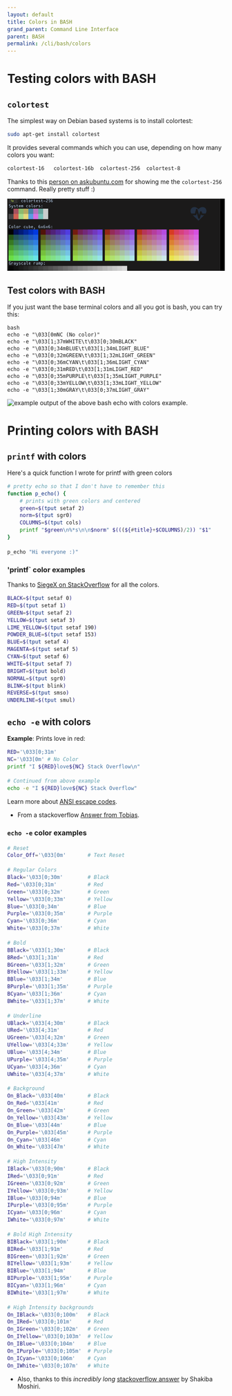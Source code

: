 ```yaml
---
layout: default
title: Colors in BASH
grand_parent: Command Line Interface
parent: BASH
permalink: /cli/bash/colors
---
```


# Testing colors with BASH

## `colortest`
The simplest way on Debian based systems is to install colortest:

```bash
sudo apt-get install colortest
```

It provides several commands which you can use, depending on how many colors you want:

```bash
colortest-16   colortest-16b  colortest-256  colortest-8
```

Thanks to this [person on askubuntu.com](https://askubuntu.com/a/396569) for showing me the `colortest-256` command. Really pretty stuff :)

<img src="https://raw.githubusercontent.com/jessebot/onboardme/main/screenshots/terminal_palete.png" width="600" alt="Screenshot of colortest-256 command running in BASH, which shows a color pallete for all colors a terminal emulator can render.">

## Test colors with BASH
If you just want the base terminal colors and all you got is bash, you can try this:
```
bash
echo -e "\033[0mNC (No color)"
echo -e "\033[1;37mWHITE\t\033[0;30mBLACK"
echo -e "\033[0;34mBLUE\t\033[1;34mLIGHT_BLUE"
echo -e "\033[0;32mGREEN\t\033[1;32mLIGHT_GREEN"
echo -e "\033[0;36mCYAN\t\033[1;36mLIGHT_CYAN"
echo -e "\033[0;31mRED\t\033[1;31mLIGHT_RED"
echo -e "\033[0;35mPURPLE\t\033[1;35mLIGHT_PURPLE"
echo -e "\033[0;33mYELLOW\t\033[1;33mLIGHT_YELLOW"
echo -e "\033[1;30mGRAY\t\033[0;37mLIGHT_GRAY"
```
<img src="https://i.stack.imgur.com/i2zcd.png" alt="example output of the above bash echo with colors example.">

# Printing colors with BASH

## `printf` with colors

Here's a quick function I wrote for printf with green colors

```bash
# pretty echo so that I don't have to remember this
function p_echo() {
    # prints with green colors and centered
    green=$(tput setaf 2)
    norm=$(tput sgr0)
    COLUMNS=$(tput cols)
    printf "$green\n%*s\n\n$norm" $(((${#title}+$COLUMNS)/2)) "$1"
}

p_echo "Hi everyone :)"
```

### 'printf` color examples
Thanks to [SiegeX on StackOverflow](https://stackoverflow.com/a/4332530) for all the colors.

```bash
BLACK=$(tput setaf 0)
RED=$(tput setaf 1)
GREEN=$(tput setaf 2)
YELLOW=$(tput setaf 3)
LIME_YELLOW=$(tput setaf 190)
POWDER_BLUE=$(tput setaf 153)
BLUE=$(tput setaf 4)
MAGENTA=$(tput setaf 5)
CYAN=$(tput setaf 6)
WHITE=$(tput setaf 7)
BRIGHT=$(tput bold)
NORMAL=$(tput sgr0)
BLINK=$(tput blink)
REVERSE=$(tput smso)
UNDERLINE=$(tput smul)
```

## `echo -e` with colors

**Example**: Prints love in red:

```bash
RED='\033[0;31m'
NC='\033[0m' # No Color
printf "I ${RED}love${NC} Stack Overflow\n"

# Continued from above example
echo -e "I ${RED}love${NC} Stack Overflow"
```

Learn more about [ANSI escape codes](https://en.wikipedia.org/wiki/ANSI_escape_code).

- From a stackoverflow [Answer from Tobias](https://stackoverflow.com/a/5947802).

### `echo -e` color examples

```bash
# Reset
Color_Off='\033[0m'       # Text Reset

# Regular Colors
Black='\033[0;30m'        # Black
Red='\033[0;31m'          # Red
Green='\033[0;32m'        # Green
Yellow='\033[0;33m'       # Yellow
Blue='\033[0;34m'         # Blue
Purple='\033[0;35m'       # Purple
Cyan='\033[0;36m'         # Cyan
White='\033[0;37m'        # White

# Bold
BBlack='\033[1;30m'       # Black
BRed='\033[1;31m'         # Red
BGreen='\033[1;32m'       # Green
BYellow='\033[1;33m'      # Yellow
BBlue='\033[1;34m'        # Blue
BPurple='\033[1;35m'      # Purple
BCyan='\033[1;36m'        # Cyan
BWhite='\033[1;37m'       # White

# Underline
UBlack='\033[4;30m'       # Black
URed='\033[4;31m'         # Red
UGreen='\033[4;32m'       # Green
UYellow='\033[4;33m'      # Yellow
UBlue='\033[4;34m'        # Blue
UPurple='\033[4;35m'      # Purple
UCyan='\033[4;36m'        # Cyan
UWhite='\033[4;37m'       # White

# Background
On_Black='\033[40m'       # Black
On_Red='\033[41m'         # Red
On_Green='\033[42m'       # Green
On_Yellow='\033[43m'      # Yellow
On_Blue='\033[44m'        # Blue
On_Purple='\033[45m'      # Purple
On_Cyan='\033[46m'        # Cyan
On_White='\033[47m'       # White

# High Intensity
IBlack='\033[0;90m'       # Black
IRed='\033[0;91m'         # Red
IGreen='\033[0;92m'       # Green
IYellow='\033[0;93m'      # Yellow
IBlue='\033[0;94m'        # Blue
IPurple='\033[0;95m'      # Purple
ICyan='\033[0;96m'        # Cyan
IWhite='\033[0;97m'       # White

# Bold High Intensity
BIBlack='\033[1;90m'      # Black
BIRed='\033[1;91m'        # Red
BIGreen='\033[1;92m'      # Green
BIYellow='\033[1;93m'     # Yellow
BIBlue='\033[1;94m'       # Blue
BIPurple='\033[1;95m'     # Purple
BICyan='\033[1;96m'       # Cyan
BIWhite='\033[1;97m'      # White

# High Intensity backgrounds
On_IBlack='\033[0;100m'   # Black
On_IRed='\033[0;101m'     # Red
On_IGreen='\033[0;102m'   # Green
On_IYellow='\033[0;103m'  # Yellow
On_IBlue='\033[0;104m'    # Blue
On_IPurple='\033[0;105m'  # Purple
On_ICyan='\033[0;106m'    # Cyan
On_IWhite='\033[0;107m'   # White
```
- Also, thanks to this *incredibly long* [stackoverflow answer](https://stackoverflow.com/a/28938235) by Shakiba Moshiri.
